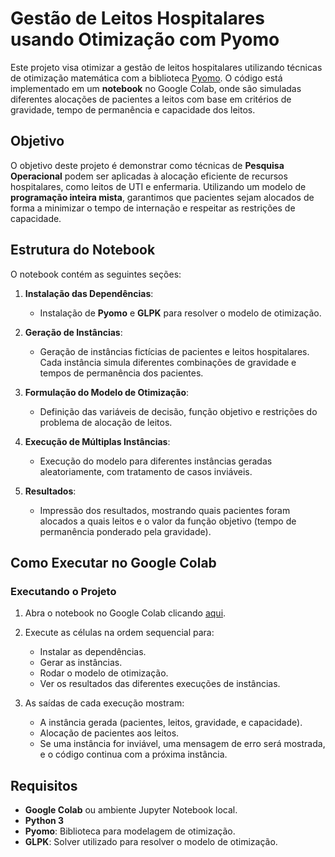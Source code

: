 # Gestão de Leitos Hospitalares usando Otimização com Pyomo

Este projeto visa otimizar a gestão de leitos hospitalares utilizando técnicas de otimização matemática com a biblioteca [Pyomo](http://www.pyomo.org/). O código está implementado em um **notebook** no Google Colab, onde são simuladas diferentes alocações de pacientes a leitos com base em critérios de gravidade, tempo de permanência e capacidade dos leitos.

## Objetivo

O objetivo deste projeto é demonstrar como técnicas de **Pesquisa Operacional** podem ser aplicadas à alocação eficiente de recursos hospitalares, como leitos de UTI e enfermaria. Utilizando um modelo de **programação inteira mista**, garantimos que pacientes sejam alocados de forma a minimizar o tempo de internação e respeitar as restrições de capacidade.

## Estrutura do Notebook

O notebook contém as seguintes seções:

1. **Instalação das Dependências**:
   - Instalação de **Pyomo** e **GLPK** para resolver o modelo de otimização.
   
2. **Geração de Instâncias**:
   - Geração de instâncias fictícias de pacientes e leitos hospitalares. Cada instância simula diferentes combinações de gravidade e tempos de permanência dos pacientes.
   
3. **Formulação do Modelo de Otimização**:
   - Definição das variáveis de decisão, função objetivo e restrições do problema de alocação de leitos.

4. **Execução de Múltiplas Instâncias**:
   - Execução do modelo para diferentes instâncias geradas aleatoriamente, com tratamento de casos inviáveis.

5. **Resultados**:
   - Impressão dos resultados, mostrando quais pacientes foram alocados a quais leitos e o valor da função objetivo (tempo de permanência ponderado pela gravidade).

## Como Executar no Google Colab

### Executando o Projeto

1. Abra o notebook no Google Colab clicando [aqui](https://colab.research.google.com/drive/1bGHuJtD3mfqaZMOdhfdUKOyuOlbgllHs?usp=sharing).
   
2. Execute as células na ordem sequencial para:
   - Instalar as dependências.
   - Gerar as instâncias.
   - Rodar o modelo de otimização.
   - Ver os resultados das diferentes execuções de instâncias.

3. As saídas de cada execução mostram:
   - A instância gerada (pacientes, leitos, gravidade, e capacidade).
   - Alocação de pacientes aos leitos.
   - Se uma instância for inviável, uma mensagem de erro será mostrada, e o código continua com a próxima instância.

## Requisitos

- **Google Colab** ou ambiente Jupyter Notebook local.
- **Python 3**
- **Pyomo**: Biblioteca para modelagem de otimização.
- **GLPK**: Solver utilizado para resolver o modelo de otimização.
